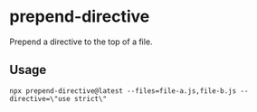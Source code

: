 # prepend-directive

Prepend a directive to the top of a file.

## Usage

```shell
npx prepend-directive@latest --files=file-a.js,file-b.js --directive=\"use strict\"
```
